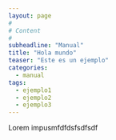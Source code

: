 ```yaml
---
layout: page
#
# Content
#
subheadline: "Manual"
title: "Hola mundo"
teaser: "Este es un ejemplo"
categories:
  - manual
tags:
  - ejemplo1
  - ejemplo2
  - ejemplo3
---
```

Lorem impusmfdfdsfsdfsdf
